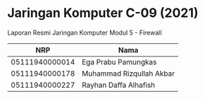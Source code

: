 # Jaringan Komputer C-09 (2021)
Laporan Resmi Jaringan Komputer Modul 5 - Firewall

NRP              | Nama
-----------------|-----------
05111940000014   | Ega Prabu Pamungkas
05111940000178   | Muhammad Rizqullah Akbar
05111940000227   | Rayhan Daffa Alhafish
